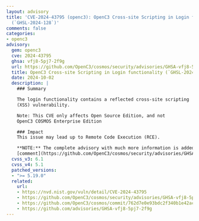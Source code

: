 ```yaml
---
layout: advisory
title: 'CVE-2024-43795 (openc3): OpenC3 Cross-site Scripting in Login functionality
  (`GHSL-2024-128`)'
comments: false
categories:
- openc3
advisory:
  gem: openc3
  cve: 2024-43795
  ghsa: vfj8-5pj7-2f9g
  url: https://github.com/OpenC3/cosmos/security/advisories/GHSA-vfj8-5pj7-2f9g
  title: OpenC3 Cross-site Scripting in Login functionality (`GHSL-2024-128`)
  date: 2024-10-02
  description: |
    ### Summary

    The login functionality contains a reflected cross-site scripting
    (XSS) vulnerability.

    Note: This CVE only affects Open Source Edition, and not
    OpenC3 COSMOS Enterprise Edition

    ### Impact
    This issue may lead up to Remote Code Execution (RCE).

    **NOTE:** The complete advisory with much more information is added as
    [comment](https://github.com/OpenC3/cosmos/security/advisories/GHSA-vfj8-5pj7-2f9g#advisory-comment-104904).
  cvss_v3: 6.1
  cvss_v4: 5.1
  patched_versions:
  - ">= 5.19.0"
  related:
    url:
    - https://nvd.nist.gov/vuln/detail/CVE-2024-43795
    - https://github.com/OpenC3/cosmos/security/advisories/GHSA-vfj8-5pj7-2f9g
    - https://github.com/OpenC3/cosmos/commit/762d7e0e93bdc2f340b1e42acccedc78994a576e
    - https://github.com/advisories/GHSA-vfj8-5pj7-2f9g
---
```

